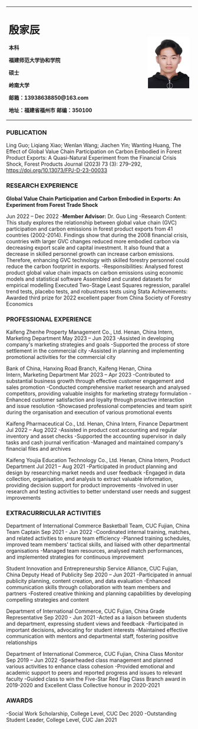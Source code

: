 
<table border="0">
  <tr>
    <td width="75%">
      <h1>殷家辰</h1>
      <p><b>本科</b></p >
      <p><b>福建师范大学协和学院</b></p >
      <p><b>硕士</b></p >
      <p><b>岭南大学</b></p >
      <p><b>邮箱：13938638850@163.com</b></p >
      <p><b>地址：福建省福州市
邮编：350100</b></p >
    </td>
    <td width="25%">
   <img src="/LU 证件照 1.jpg" width="100%">
    </td>
  </tr>
</table>


### PUBLICATION
Ling Guo; Liqiang Xiao; Wenlan Wang; Jiachen Yin; Wanting Huang, The Effect of Global Value Chain Participation on Carbon Embodied in Forest Product Exports: A Quasi-Natural Experiment from the Financial Crisis Shock, Forest Products Journal (2023) 73 (3): 279–292, https://doi.org/10.13073/FPJ-D-23-00033


### RESEARCH EXPERIENCE
<p><b>Global Value Chain Participation and Carbon Embodied in Exports: An Experiment from Forest Trade Shock </b></p>
                                                                       Jun 2022 – Dec 2022
-<b>Member Advisor:</b> Dr. Guo Ling
-Research Content: This study explores the relationship between global value chain (GVC) participation and carbon emissions in forest product exports from 41 countries (2002-2014). Findings show that during the 2008 financial crisis, countries with larger GVC changes reduced more embodied carbon via decreasing export scale and capital investment. It also found that a decrease in skilled personnel growth can increase carbon emissions. Therefore, enhancing GVC technology with skilled forestry personnel could reduce the carbon footprint in exports. 
-Responsibilities:
Analysed forest product global value chain impacts on carbon emissions using economic models and statistical software
Assembled and curated datasets for empirical modelling
Executed Two-Stage Least Squares regression, parallel trend tests, placebo tests, and robustness tests using Stata
Achievements: Awarded third prize for 2022 excellent paper from China Society of Forestry Economics

### PROFESSIONAL EXPERIENCE
Kaifeng Zhenhe Property Management Co., Ltd.                                              Henan, China 
Intern, Marketing Department                                                       May 2023 – Jun 2023
-Assisted in developing company's marketing strategies and goals
-Supported the process of store settlement in the commercial city
-Assisted in planning and implementing promotional activities for the commercial city

Bank of China, Hanxing Road Branch, Kaifeng                                               Henan, China  
Intern, Marketing Department                                                      Mar 2023 – Apr 2023
-Contributed to substantial business growth through effective customer engagement and sales promotion
-Conducted comprehensive market research and analysed competitors, providing valuable insights for marketing strategy formulation
-Enhanced customer satisfaction and loyalty through proactive interaction and issue resolution
-Showcased professional competencies and team spirit during the organisation and execution of various promotional events


Kaifeng Pharmaceutical Co., Ltd.                                                           Henan, China 
Intern, Finance Department                                                          Jul 2022 – Aug 2022
-Assisted in product cost accounting and regular inventory and asset checks
-Supported the accounting supervisor in daily tasks and cash journal verification
-Managed and maintained company's financial files and archives
 
Kaifeng Youjia Education Technology Co., Ltd.                                               Henan, China 
Intern, Product Department                                                          Jul 2021 – Aug 2021
-Participated in product planning and design by researching market needs and user feedback
-Engaged in data collection, organisation, and analysis to extract valuable information, providing decision support for product improvements
-Involved in user research and testing activities to better understand user needs and suggest improvements

### EXTRACURRICULAR ACTIVITIES
Department of International Commerce Basketball Team, CUC                                Fujian, China
Team Captain                                                                      Sep 2021 - Jun 2022
-Coordinated internal training, matches, and related activities to ensure team efficiency
-Planned training schedules, improved team members' tactical skills, and liaised with other departmental organisations
-Managed team resources, analysed match performances, and implemented strategies for continuous improvement

Student Innovation and Entrepreneurship Service Alliance, CUC                               Fujian, China
Deputy Head of Publicity                                                            Sep 2020 – Jun 2021
-Participated in annual publicity planning, content creation, and data evaluation
-Enhanced communication skills through collaboration with team members and partners
-Fostered creative thinking and planning capabilities by developing compelling strategies and content

Department of International Commerce, CUC                                                Fujian, China
Grade Representative                                                               Sep 2020 - Jun 2021
-Acted as a liaison between students and department, expressing student views and feedback
-Participated in important decisions, advocating for student interests
-Maintained effective communication with mentors and departmental staff, fostering positive relationships

Department of International Commerce, CUC                                                Fujian, China
Class Monitor                                                                      Sep 2019 – Jun 2022
-Spearheaded class management and planned various activities to enhance class cohesion
-Provided emotional and academic support to peers and reported progress and issues to relevant faculty
-Guided class to win the Five-Star Red Flag Class Branch award in 2019-2020 and Excellent Class Collective honour in 2020-2021

### AWARDS
-Social Work Scholarship, College Level, CUC                                                  Dec 2020
-Outstanding Student Leader, College Level, CUC                                               Jan 2021
